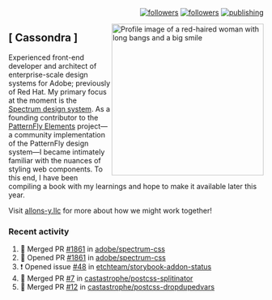 <p align="right"><a rel="me" href="https://front-end.social/@castastrophe">
    <img alt="followers" title="Follow me on Mastodon" src="https://img.shields.io/mastodon/follow/109297102751309835?domain=https%3A%2F%2Ffront-end.social&label=Follow&logo=mastodon&logoColor=white&style=for-the-badge&labelColor=008080&color=006969"/></a>
  <a href="https://codepen.io/castastrophe/">
    <img alt="followers" title="Follow me on CodePen" src="https://img.shields.io/badge/16-1?color=640464&labelColor=7c007c&style=for-the-badge&logo=codepen&label=Follow"/></a>
<a href="https://castastrophe.medium.com/">
    <img alt="publishing" title="View articles on Medium" src="https://img.shields.io/badge/107-1?color=666&labelColor=444&label=subscribe&logo=medium&logoColor=white&style=for-the-badge"/></a>
    </p>
    
<img align="right" src="https://user-images.githubusercontent.com/1840295/209837133-f6b4d7a5-2117-4634-83b8-a635fb49a96a.png" height="300" alt="Profile image of a red-haired woman with long bangs and a big smile">

## [&nbsp;Cassondra&nbsp;]
    
Experienced front-end developer and architect of enterprise-scale design systems for Adobe; previously of Red Hat. My primary focus at the moment is the [Spectrum design system](https://github.com/adobe/spectrum-css). As a founding contributor to the [PatternFly&nbsp;Elements](https://github.com/patternfly/patternfly-elements) project&mdash;a community implementation of the PatternFly design system&mdash;I became intimately familiar with the nuances of styling web components. To this end, I have been compiling a book with my learnings and hope to make it available later this year.

Visit [allons-y.llc](http://allons-y.llc/) for more about how we might work together!

### Recent activity

<!--START_SECTION:activity-->
1. 🎉 Merged PR [#1861](https://github.com/adobe/spectrum-css/pull/1861) in [adobe/spectrum-css](https://github.com/adobe/spectrum-css)
2. 💪 Opened PR [#1861](https://github.com/adobe/spectrum-css/pull/1861) in [adobe/spectrum-css](https://github.com/adobe/spectrum-css)
3. ❗️ Opened issue [#48](https://github.com/etchteam/storybook-addon-status/issues/48) in [etchteam/storybook-addon-status](https://github.com/etchteam/storybook-addon-status)
4. 🎉 Merged PR [#7](https://github.com/castastrophe/postcss-splitinator/pull/7) in [castastrophe/postcss-splitinator](https://github.com/castastrophe/postcss-splitinator)
5. 🎉 Merged PR [#12](https://github.com/castastrophe/postcss-dropdupedvars/pull/12) in [castastrophe/postcss-dropdupedvars](https://github.com/castastrophe/postcss-dropdupedvars)
<!--END_SECTION:activity-->
